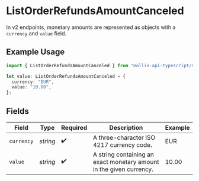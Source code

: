 # ListOrderRefundsAmountCanceled

In v2 endpoints, monetary amounts are represented as objects with a `currency` and `value` field.

## Example Usage

```typescript
import { ListOrderRefundsAmountCanceled } from "mollie-api-typescript/models/operations";

let value: ListOrderRefundsAmountCanceled = {
  currency: "EUR",
  value: "10.00",
};
```

## Fields

| Field                                                               | Type                                                                | Required                                                            | Description                                                         | Example                                                             |
| ------------------------------------------------------------------- | ------------------------------------------------------------------- | ------------------------------------------------------------------- | ------------------------------------------------------------------- | ------------------------------------------------------------------- |
| `currency`                                                          | *string*                                                            | :heavy_check_mark:                                                  | A three-character ISO 4217 currency code.                           | EUR                                                                 |
| `value`                                                             | *string*                                                            | :heavy_check_mark:                                                  | A string containing an exact monetary amount in the given currency. | 10.00                                                               |